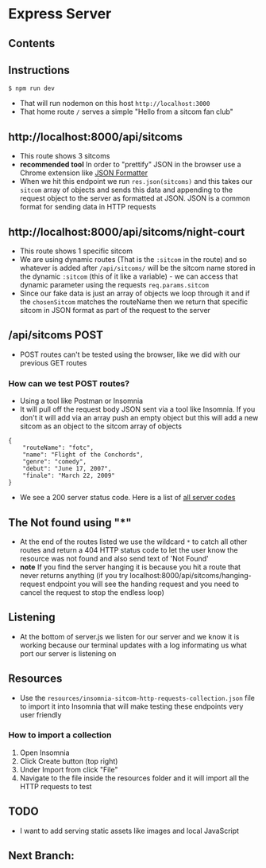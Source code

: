 # Express Server

## Contents

## Instructions
`$ npm run dev`

* That will run nodemon on this host `http://localhost:3000`
* That home route `/` serves a simple "Hello from a sitcom fan club"

## http://localhost:8000/api/sitcoms
* This route shows 3 sitcoms
* **recommended tool** In order to "prettify" JSON in the browser use a Chrome extension like [JSON Formatter](https://chrome.google.com/webstore/detail/json-formatter/bcjindcccaagfpapjjmafapmmgkkhgoa)
* When we hit this endpoint we run `res.json(sitcoms)` and this takes our `sitcom` array of objects and sends this data and appending to the request object to the server as formatted at JSON. JSON is a common format for sending data in HTTP requests

## http://localhost:8000/api/sitcoms/night-court
* This route shows 1 specific sitcom
* We are using dynamic routes (That is the `:sitcom` in the route) and so whatever is added after `/api/sitcoms/` will be the sitcom name stored in the dynamic `:sitcom` (this of it like a variable) - we can access that dynamic parameter using the requests `req.params.sitcom`
* Since our fake data is just an array of objects we loop through it and if the `chosenSitcom` matches the routeName then we return that specific sitcom in JSON format as part of the request to the server

## /api/sitcoms POST
* POST routes can't be tested using the browser, like we did with our previous GET routes

### How can we test POST routes?
* Using a tool like Postman or Insomnia
* It will pull off the request body JSON sent via a tool like Insomnia. If you don't it will add via an array push an empty object but this will add a new sitcom as an object to the sitcom array of objects

```
{
	"routeName": "fotc",
	"name": "Flight of the Conchords",
	"genre": "comedy",
	"debut": "June 17, 2007",
	"finale": "March 22, 2009"
}

```
* We see a 200 server status code. Here is a list of [all server codes](https://httpstatuses.com/) 

## The Not found using "*"
* At the end of the routes listed we use the wildcard `*` to catch all other routes and return a 404 HTTP status code to let the user know the resource was not found and also send text of 'Not Found'
* **note** If you find the server hanging it is because you hit a route that never returns anything (if you try localhost:8000/api/sitcoms/hanging-request endpoint you will see the handing request and you need to cancel the request to stop the endless loop)

## Listening
* At the bottom of server.js we listen for our server and we know it is working because our terminal updates with a log informating us what port our server is listening on

## Resources 
* Use the `resources/insomnia-sitcom-http-requests-collection.json` file to import it into Insomnia that will make testing these endpoints very user friendly

### How to import a collection
1. Open Insomnia
2. Click Create button (top right)
3. Under Import from click "File"
4. Navigate to the file inside the resources folder and it will import all the HTTP requests to test

## TODO
* I want to add serving static assets like images and local JavaScript



## Next Branch: 

